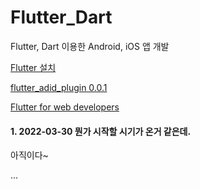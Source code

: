 # Flutter_Dart
Flutter, Dart 이용한 Android, iOS 앱 개발


<a href="https://flutter-ko.dev/docs/get-started/install" target="_blank" >Flutter 설치</a>

<a href="./example/lib/main.dart" >flutter_adid_plugin 0.0.1</a>

<a href="https://flutter-ko.dev/docs/get-started/flutter-for/web-devs"  target="_blank"  >Flutter for web developers</a>


#### 1. 2022-03-30 뭔가 시작할 시기가 온거 같은데. 
아직이다~



...
